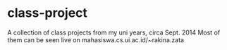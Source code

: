 class-project
=============

A collection of class projects from my uni years, circa Sept. 2014
Most of them can be seen live on mahasiswa.cs.ui.ac.id/~rakina.zata

